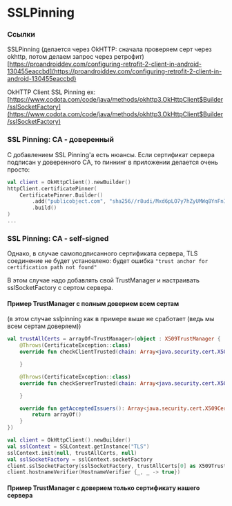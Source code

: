 # SSLPinning

### Ссылки

SSLPinning \(делается через OkHTTP: сначала проверяем серт через okhttp, потом делаем запрос через ретрофит\)  
[https://proandroiddev.com/configuring-retrofit-2-client-in-android-130455eaccbd](https://proandroiddev.com/configuring-retrofit-2-client-in-android-130455eaccbd)

OkHTTP Client SSL Pinning ex:  
[https://www.codota.com/code/java/methods/okhttp3.OkHttpClient$Builder/sslSocketFactory](https://www.codota.com/code/java/methods/okhttp3.OkHttpClient$Builder/sslSocketFactory)

### SSL Pinning: CA - доверенный

С добавлением SSL Pinning'а есть нюансы. Если сертификат сервера подписан у доверенного CA, то пиннинг в приложении делается очень просто:

```kotlin
val client = OkHttpClient().newBuilder()
httpClient.certificatePinner(
    CertificatePinner.Builder()
        .add("publicobject.com", "sha256//r8udi/Mxd6pLO7y7hZyUMWq8YnFnIWXCqeHsTDRqy8=")
        .build()
)
...
```

### SSL Pinning: CA - self-signed

Однако, в случае самоподписанного сертификата сервера, TLS соединение не будет установлено: будет ошибка `"trust anchor for certification path not found"`

В этом случае надо добавлять свой TrustManager и настраивать sslSocketFactory с сертом сервера.

#### Пример TrustManager с полным доверием всем сертам 

\(в этом случае sslpinning как в примере выше не сработает \(ведь мы всем сертам доверяем\)\)

```kotlin
val trustAllCerts = arrayOf<TrustManager>(object : X509TrustManager {
    @Throws(CertificateException::class)
    override fun checkClientTrusted(chain: Array<java.security.cert.X509Certificate>, authType: String) {

    }

    @Throws(CertificateException::class)
    override fun checkServerTrusted(chain: Array<java.security.cert.X509Certificate>, authType: String) {

    }

    override fun getAcceptedIssuers(): Array<java.security.cert.X509Certificate> {
        return arrayOf()
    }
})

val client = OkHttpClient().newBuilder()
val sslContext = SSLContext.getInstance("TLS")
sslContext.init(null, trustAllCerts, null)
val sslSocketFactory = sslContext.socketFactory
client.sslSocketFactory(sslSocketFactory, trustAllCerts[0] as X509TrustManager)
client.hostnameVerifier(HostnameVerifier {_, _ -> true})
```

#### Пример TrustManager с доверием только сертификату нашего сервера



